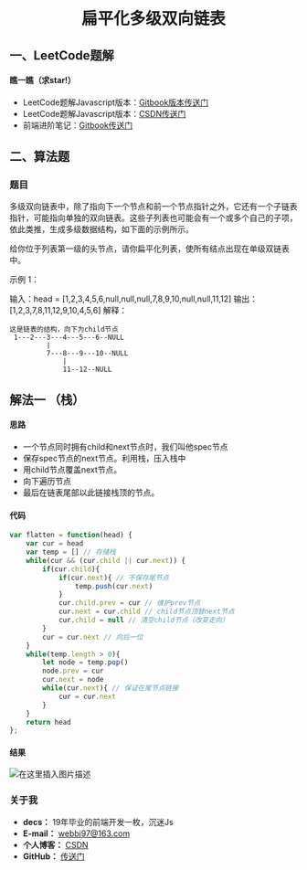 <!--
 * @desc:
 * @Author: 余光
 * @Email: webbj97@163.com
 * @Date: 2020-05-11 16:14:26
 -->
<h1 align=center>扁平化多级双向链表</h1>

## 一、LeetCode题解
#### 瞧一瞧（求star!）
* LeetCode题解Javascript版本：[Gitbook版本传送门](https://webbj97.github.io/leetCode-Js/)
* LeetCode题解Javascript版本：[CSDN传送门](https://blog.csdn.net/jbj6568839z/article/details/103808459)
* 前端进阶笔记：[Gitbook传送门](https://webbj97.github.io/summary/)

## 二、算法题
### 题目

多级双向链表中，除了指向下一个节点和前一个节点指针之外，它还有一个子链表指针，可能指向单独的双向链表。这些子列表也可能会有一个或多个自己的子项，依此类推，生成多级数据结构，如下面的示例所示。

给你位于列表第一级的头节点，请你扁平化列表，使所有结点出现在单级双链表中。


示例 1：

输入：head = [1,2,3,4,5,6,null,null,null,7,8,9,10,null,null,11,12]
输出：[1,2,3,7,8,11,12,9,10,4,5,6]
解释：

```
这是链表的结构，向下为child节点
 1---2---3---4---5---6--NULL
         |
         7---8---9---10--NULL
             |
             11--12--NULL
```


## 解法一 （栈）

#### 思路
* 一个节点同时拥有child和next节点时，我们叫他spec节点
* 保存spec节点的next节点。利用栈，压入栈中
* 用child节点覆盖next节点。
* 向下遍历节点
* 最后在链表尾部以此链接栈顶的节点。
#### 代码
```js
var flatten = function(head) {
    var cur = head
    var temp = [] // 存储栈
    while(cur && (cur.child || cur.next)) {
        if(cur.child){
            if(cur.next){ // 不保存尾节点
                temp.push(cur.next)
            }
            cur.child.prev = cur // 维护prev节点
            cur.next = cur.child // child节点顶替next节点
            cur.child = null // 清空child节点（改变走向）
        }
        cur = cur.next // 向后一位
    }
    while(temp.length > 0){
        let node = temp.pop()
        node.prev = cur
        cur.next = node
        while(cur.next){ // 保证在尾节点链接
            cur = cur.next
        }
    }
    return head
};
```
#### 结果
![在这里插入图片描述](https://img-blog.csdnimg.cn/2020051116202226.png?x-oss-process=image/watermark,type_ZmFuZ3poZW5naGVpdGk,shadow_10,text_aHR0cHM6Ly9ibG9nLmNzZG4ubmV0L2piajY1Njg4Mzl6,size_16,color_FFFFFF,t_70)

### 关于我

* **decs：** 19年毕业的前端开发一枚，沉迷Js
* **E-mail：** webbj97@163.com
* **个人博客：** [CSDN](https://blog.csdn.net/jbj6568839z)
* **GitHub：** [传送门](https://github.com/webbj97)


